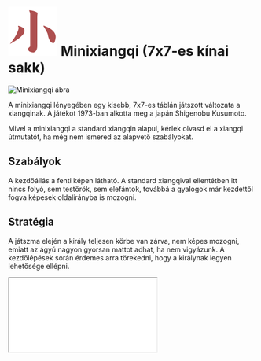 # ![Minixiangqi ikon](https://github.com/gbtami/pychess-variants/blob/master/static/icons/Minixiangqi.svg) Minixiangqi (7x7-es kínai sakk)

![Minixiangqi ábra](https://github.com/gbtami/pychess-variants/blob/master/static/images/XiangqiGuide/Minixiangqi.png)

A minixiangqi lényegében egy kisebb, 7x7-es táblán játszott változata a xiangqinak. A játékot 1973-ban alkotta meg a japán Shigenobu Kusumoto.

Mivel a minixiangqi a standard xiangqin alapul, kérlek olvasd el a xiangqi útmutatót, ha még nem ismered az alapvető szabályokat.

## Szabályok

A kezdőállás a fenti képen látható. A standard xiangqival ellentétben itt nincs folyó, sem testőrök, sem elefántok, továbbá a gyalogok már kezdettől fogva képesek oldalirányba is mozogni.

## Stratégia

A játszma elején a király teljesen körbe van zárva, nem képes mozogni, emiatt az ágyú nagyon gyorsan mattot adhat, ha nem vigyázunk. A kezdőlépések során érdemes arra törekedni, hogy a királynak legyen lehetősége ellépni.
<div class="embed"><iframe src="/embed/2PsVfJty?ply=3" scrolling="no"></iframe></div>